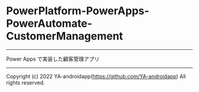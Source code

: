 # PowerPlatform-PowerApps-PowerAutomate-CustomerManagement

---

Power Apps で実装した顧客管理アプリ

---

Copyright (c) 2022 YA-androidapp(https://github.com/YA-androidapp) All rights reserved.
